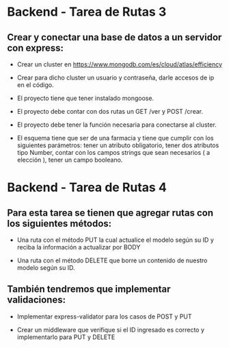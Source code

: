 # Backend - Tarea de Rutas 3

## Crear y conectar una base de datos a un servidor con express:

- Crear un cluster en https://www.mongodb.com/es/cloud/atlas/efficiency


- Crear para dicho cluster un usuario y contraseña, darle accesos de ip en el código.


- El proyecto tiene que tener instalado mongoose.


- El proyecto debe contar con dos rutas un GET /ver y POST /crear.


- El proyecto debe  tener la función necesaria para conectarse al cluster.


- El esquema tiene que ser de una farmacia y tiene que cumplir con los siguientes parámetros:
  tener un atributo obligatorio,
tener dos atributos tipo Number,
contar con los campos strings que sean necesarios ( a elección ),
tener un campo booleano.

# Backend - Tarea de Rutas 4

## Para esta tarea se tienen que agregar rutas con los siguientes métodos:

- Una ruta con el método PUT la cual actualice el modelo según su ID y reciba la información a actualizar por BODY


- Una ruta con el método DELETE que borre un contenido de nuestro modelo según su ID.


## También tendremos que implementar validaciones:

- Implementar express-validator para los casos de POST y PUT


- Crear un middleware que verifique si el ID ingresado es correcto y implementarlo para PUT y DELETE


